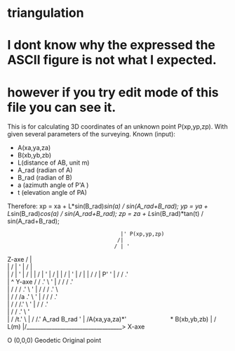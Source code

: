 # triangulation
# I dont know why the expressed the ASCII figure is not what I expected.
# however if you try edit mode of this file you can see it.

This is for calculating 3D coordinates of an unknown point P(xp,yp,zp). 
With given several parameters of the surveying.
Known (input):
-	A(xa,ya,za)
-	B(xb,yb,zb)
-	L(distance of AB, unit m)
-	A_rad (radian of A)
-	B_rad (radian of B)
-	a (azimuth angle of P'A )
-	t (elevation angle of PA)

Therefore:
xp = xa + L*sin(B_rad)*sin(a) / sin(A_rad+B_rad);
yp = ya + L*sin(B_rad)*cos(a) / sin(A_rad+B_rad);
zp = za + L*sin(B_rad)*tan(t) / sin(A_rad+B_rad);
                                         
					
                                        |' P(xp,yp,zp)
                                       /|
                                      / | '
  Z-axe                              /  |  
|                                   /   |  '
|                                  /    |    
|                                 /     |   '
|                                /      |
|                               /       |    '
|                              /        |
|                             /         |     '
|                            /          |
|                           /   /       | P'   '
|                          /   /       .'\
|             ^ Y-axe     /   /      .'   \     '
|            /           /   /     .'      \
|           /           /   /    .'         \    '
|          /           /   /   .'            \    
|         /           /   /a .'               \   '
|        /           /   / .'                  \
|       /           /   /.'                     \  '
|      /           /   .'                        \
|     /           /  .'                           \ '  
|    /           /t.'                              \ 
|   /           /.' A_rad                     B_rad \'
|  /A(xa,ya,za)*'` ` ` ` ` ` ` ` ` ` ` ` ` ` ` ` ` ` * B(xb,yb,zb)
| /                                L(m)
|/__________________________________> X-axe
                                    
O (0,0,0) Geodetic Original point








